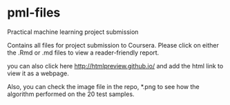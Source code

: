 pml-files
=========

Practical machine learning project submission

Contains all files for project submission to Coursera. 
Please click on either the .Rmd or .md files to view a reader-friendly report.

you can also click here http://htmlpreview.github.io/ and add the html link to view it as a webpage.

Also, you can check the image file in the repo, *.png to see how the algorithm performed on the 20 test samples.
